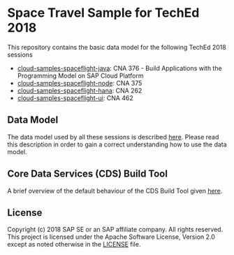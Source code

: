 # Space Travel Sample for TechEd 2018

This repository contains the basic data model for the following TechEd 2018 sessions
- [cloud-samples-spaceflight-java](/SAP/cloud-samples-spaceflight-java): CNA 376 - Build Applications with the Programming Model on SAP Cloud Platform
- [cloud-samples-spaceflight-node](/SAP/cloud-samples-spaceflight-node): CNA 375
- [cloud-samples-spaceflight-hana](/SAP/cloud-samples-spaceflight-hana): CNA 262
- [cloud-samples-spaceflight-ui](/SAP/cloud-samples-spaceflight-ui): CNA 462


## Data Model

The data model used by all these sessions is described [here](./docs/dataModel.md).   Please read this description in order to gain a correct understanding how to use the data model.

## Core Data Services (CDS) Build Tool

A brief overview of the default behaviour of the CDS Build Tool given [here](./docs/cdsCompile.md).

## License

Copyright (c) 2018 SAP SE or an SAP affiliate company. All rights reserved.
This project is licensed under the Apache Software License, Version 2.0 except as noted otherwise in the [LICENSE](LICENSE) file.
